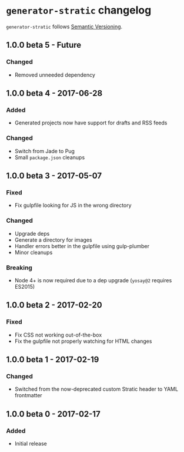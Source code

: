 # `generator-stratic` changelog

`generator-stratic` follows [Semantic Versioning][1].

## 1.0.0 beta 5 - Future

### Changed

* Removed unneeded dependency

## 1.0.0 beta 4 - 2017-06-28

### Added

* Generated projects now have support for drafts and RSS feeds

### Changed

* Switch from Jade to Pug
* Small `package.json` cleanups

## 1.0.0 beta 3 - 2017-05-07

### Fixed

* Fix gulpfile looking for JS in the wrong directory

### Changed

* Upgrade deps
* Generate a directory for images
* Handler errors better in the gulpfile using gulp-plumber
* Minor cleanups

### Breaking

* Node 4+ is now required due to a dep upgrade (`yosay@2` requires ES2015)

## 1.0.0 beta 2 - 2017-02-20

### Fixed

* Fix CSS not working out-of-the-box
* Fix the gulpfile not properly watching for HTML changes

## 1.0.0 beta 1 - 2017-02-19

### Changed

* Switched from the now-deprecated custom Stratic header to YAML frontmatter

## 1.0.0 beta 0 - 2017-02-17

### Added

* Initial release

 [1]: http://semver.org/
